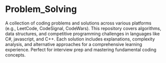 # Problem_Solving
A collection of coding problems and solutions across various platforms (e.g., LeetCode, CodeSignal, CodeWars). This repository covers algorithms, data structures, and competitive programming challenges in languages like C#, javascript, and C++. Each solution includes explanations, complexity analysis, and alternative approaches for a comprehensive learning experience. Perfect for interview prep and mastering fundamental coding concepts.
